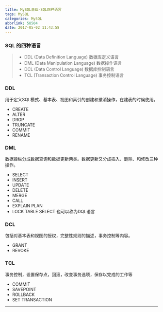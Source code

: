```yaml
---
title: MySQL基础-SQL四种语言
tags: MySQL
categories: MySQL
abbrlink: 58504
date: 2017-05-02 11:43:58
---
```


### SQL 的四种语言

> - DDL (Data Definition Language) 数据库定义语言
> - DML (Data Manipulation Language) 数据操作语言
> - DCL (Data Control Language) 数据库控制语言
> - TCL (Transaction Control Language) 事务控制语言

### DDL

用于定义SQL模式、基本表、视图和索引的创建和撤消操作，在建表的时候使用。

- CREATE
- ALTER
- DROP
- TRUNCATE
- COMMIT
- RENAME

### DML

数据操纵分成数据查询和数据更新两类。数据更新又分成插入、删除、和修改三种操作。

- SELECT
- INSERT
- UPDATE
- DELETE
- MERGE
- CALL
- EXPLAIN PLAN
- LOCK TABLE
SELECT 也可以称为DQL语言

### DCL

包括对基本表和视图的授权，完整性规则的描述，事务控制等内容。

- GRANT
- REVOKE

### TCL

事务控制，设置保存点，回滚，改变事务选项，保存以完成的工作等

- COMMIT
- SAVEPOINT
- ROLLBACK
- SET TRANSACTION

---

